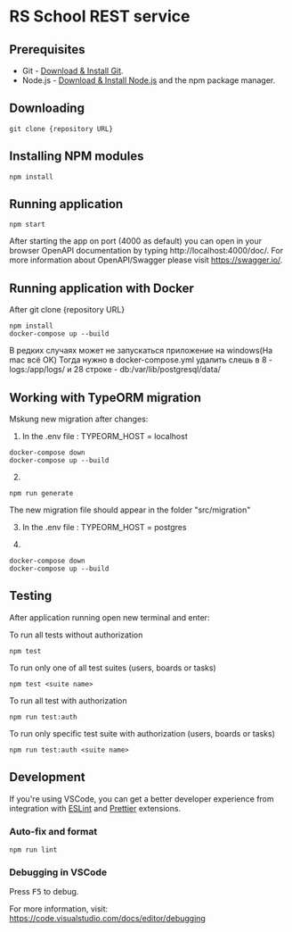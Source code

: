 # RS School REST service

## Prerequisites

- Git - [Download & Install Git](https://git-scm.com/downloads).
- Node.js - [Download & Install Node.js](https://nodejs.org/en/download/) and the npm package manager.

## Downloading

```
git clone {repository URL}
```

## Installing NPM modules

```
npm install
```

## Running application

```
npm start
```

After starting the app on port (4000 as default) you can open
in your browser OpenAPI documentation by typing http://localhost:4000/doc/.
For more information about OpenAPI/Swagger please visit https://swagger.io/.


## Running application with Docker

After git clone {repository URL}
```
npm install
docker-compose up --build
```
В редких случаях может не запускаться приложение на windows(На mac всё ОК)
Тогда нужно в docker-compose.yml удалить слешь
в 8
      - logs:/app/logs/
и 28 строке
      - db:/var/lib/postgresql/data/

      
 

## Working with TypeORM migration

Mskung new migration after changes:
1. In the .env file : TYPEORM_HOST = localhost
```
docker-compose down
docker-compose up --build
```
2.  
```
npm run generate
```
The new migration file should appear in the folder "src/migration"

3. In the .env file : TYPEORM_HOST = postgres

4.
```
docker-compose down
docker-compose up --build
```

## Testing

After application running open new terminal and enter:

To run all tests without authorization

```
npm test
```

To run only one of all test suites (users, boards or tasks)

```
npm test <suite name>
```

To run all test with authorization

```
npm run test:auth
```

To run only specific test suite with authorization (users, boards or tasks)

```
npm run test:auth <suite name>
```

## Development

If you're using VSCode, you can get a better developer experience from integration with [ESLint](https://marketplace.visualstudio.com/items?itemName=dbaeumer.vscode-eslint) and [Prettier](https://marketplace.visualstudio.com/items?itemName=esbenp.prettier-vscode) extensions.

### Auto-fix and format

```
npm run lint
```

### Debugging in VSCode

Press <kbd>F5</kbd> to debug.

For more information, visit: https://code.visualstudio.com/docs/editor/debugging
